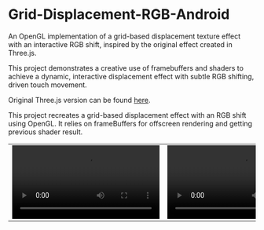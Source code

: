 # Grid-Displacement-RGB-Android
An OpenGL implementation of a grid-based displacement texture effect with an interactive RGB shift, inspired by the original effect created in Three.js. 

This project demonstrates a creative use of framebuffers and shaders to achieve a dynamic, interactive displacement effect with subtle RGB shifting, driven touch movement.

Original Three.js version can be found [here](https://tympanus.net/Development/GridDistortionEffect/).

This project recreates a grid-based displacement effect with an RGB shift using OpenGL. It relies on frameBuffers for offscreen rendering and getting previous shader result.

<table>
  <tr>
    <td align="center">
      <video src="https://github.com/user-attachments/assets/c6709e60-f8d6-40f3-9e74-14b3622f9f9a" width="300"></video>
    </td>
    <td align="center">
      <video src="https://github.com/user-attachments/assets/1d209902-d3a1-4392-b7ed-d22ca62a74dd" width="300"></video>
    </td>
    <td align="center">
      <video src="https://github.com/user-attachments/assets/b5d09828-5ad0-4bc2-a997-e9b4f1d57cbc" width="300"></video>
    </td>
  </tr>
</table>
